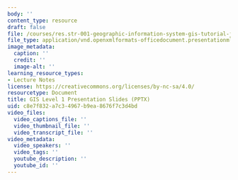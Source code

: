 ```yaml
---
body: ''
content_type: resource
draft: false
file: /courses/res.str-001-geographic-information-system-gis-tutorial-january-iap-2022/mitres_str001iap22_level1_pres.pptx
file_type: application/vnd.openxmlformats-officedocument.presentationml.presentation
image_metadata:
  caption: ''
  credit: ''
  image-alt: ''
learning_resource_types:
- Lecture Notes
license: https://creativecommons.org/licenses/by-nc-sa/4.0/
resourcetype: Document
title: GIS Level 1 Presentation Slides (PPTX)
uid: c8e7f832-a7c3-4967-b9ea-8676f7c3d4bd
video_files:
  video_captions_file: ''
  video_thumbnail_file: ''
  video_transcript_file: ''
video_metadata:
  video_speakers: ''
  video_tags: ''
  youtube_description: ''
  youtube_id: ''
---
```


